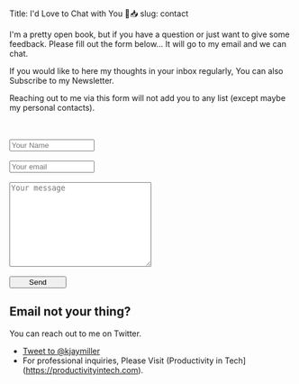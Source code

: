 Title: I'd Love to Chat with You 💙📥
slug: contact

<div class="row">
<div class="col-md-7">
I'm a pretty open book, but if you have a question or just want to give some feedback. Please fill out the form below... It will go to my email and we can chat.

If you would like to here my thoughts in your inbox regularly, You can also Subscribe to my Newsletter.

Reaching out to me via this form will not add you to any list (except maybe my personal contacts).

<form method="POST" action="https://formspree.io/kjaymiller@gmail.com">
	<br /> <br />  <input type="text" name="Name" placeholder="Your Name" style="width: 30%;">
	<br> <br />  <input type="email" name="email" placeholder="Your email" style="width: 30%;">
	<br /> <br />  <textarea name="message" style="min-width: 50%; height: 150px;" placeholder="Your message"></textarea>
	<br /> <br /> 
	<button type="submit" style="width: 20%;">Send</button>
</form>
  </div>
<div class="col-md-4">
<h2>Email not your thing?</h2>
You can reach out to me on Twitter.

- <a href="https://twitter.com/intent/tweet?screen_name=kjaymiller" class="twitter-mention-button" data-related="prod_in_tech" data-show-count="false">Tweet to @kjaymiller</a><script async src="https://platform.twitter.com/widgets.js" charset="utf-8"></script>
- For professional inquiries, Please Visit (Productivity in Tech](https://productivityintech.com).
</div>
</div>
